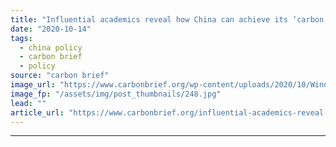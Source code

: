 ```yaml
---
title: "Influential academics reveal how China can achieve its ‘carbon neutrality’ goal"
date: "2020-10-14"
tags: 
  - china policy
  - carbon brief
  - policy
source: "carbon brief"
image_url: "https://www.carbonbrief.org/wp-content/uploads/2020/10/Wind-mills-in-Dabancheng-Wind-Farm-Xinjiang-Uyghur-Autonomous-Region-China-583x372.jpg"
image_fp: "/assets/img/post_thumbnails/248.jpg"
lead: ""
article_url: "https://www.carbonbrief.org/influential-academics-reveal-how-china-can-achieve-its-carbon-neutrality-goal"
---
```


---

